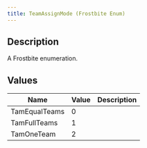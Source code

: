 ```yaml
---
title: TeamAssignMode (Frostbite Enum)
---
```

## Description

A Frostbite enumeration.

## Values

| Name          | Value | Description |
| ------------- | ----- | ----------- |
| TamEqualTeams | 0     |             |
| TamFullTeams  | 1     |             |
| TamOneTeam    | 2     |             |
